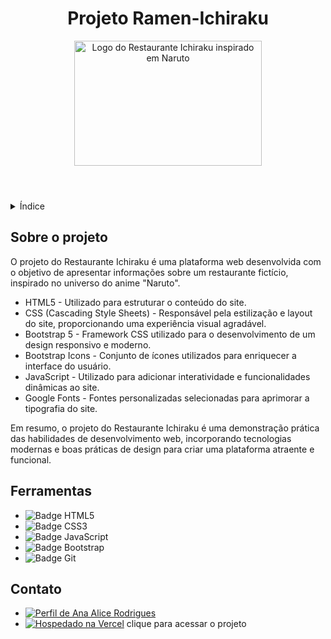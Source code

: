 <!DOCTYPE html>
<html lang="pt-br">
<head>
    <meta charset="UTF-8">
    <meta name="viewport" content="width=device-width, initial-scale=1.0">
    <meta name="description" content="Plataforma web para o Restaurante Ichiraku, inspirado em Naruto.">
    <meta name="keywords" content="Naruto, Ramen Ichiraku, Restaurante, Anime">
    <meta name="author" content="Ana Alice Rodrigues">
</head>
<body>

<header>
    <h1>Projeto Ramen-Ichiraku</h1>
    <img src="https://www.einerd.com.br/wp-content/uploads/2018/06/naruto-l%C3%A1men-capa-890x465.png" alt="Logo do Restaurante Ichiraku inspirado em Naruto" width="300" height="200">
</header>

<details>
    <summary>Índice</summary>
    <ol>
        <li><a href="#sobre-o-projeto">Sobre o projeto</a></li>
    </ol>
</details>

<section id="sobre-o-projeto">
    <h2>Sobre o projeto</h2>
    <p>
       O projeto do Restaurante Ichiraku é uma plataforma web desenvolvida com o objetivo de apresentar informações sobre um restaurante fictício, inspirado no universo do anime "Naruto".
    </p>
    <ul>
        <li>HTML5 - Utilizado para estruturar o conteúdo do site.</li>
        <li>CSS (Cascading Style Sheets) - Responsável pela estilização e layout do site, proporcionando uma experiência visual agradável.</li>
        <li>Bootstrap 5 - Framework CSS utilizado para o desenvolvimento de um design responsivo e moderno.</li>
        <li>Bootstrap Icons - Conjunto de ícones utilizados para enriquecer a interface do usuário.</li>
        <li>JavaScript - Utilizado para adicionar interatividade e funcionalidades dinâmicas ao site.</li>
        <li>Google Fonts - Fontes personalizadas selecionadas para aprimorar a tipografia do site.</li>
    </ul>
    <p>Em resumo, o projeto do Restaurante Ichiraku é uma demonstração prática das habilidades de desenvolvimento web, incorporando tecnologias modernas e boas práticas de design para criar uma plataforma atraente e funcional.</p>
</section>

<!-- Ferramentas -->
<section id="ferramentas">
    <h2>Ferramentas</h2>
    <ul>
        <li><img src="https://img.shields.io/badge/HTML-239120?style=for-the-badge&logo=html5&logoColor=white" alt="Badge HTML5"></li>
        <li><img src="https://img.shields.io/badge/CSS3-1572B6?style=for-the-badge&logo=css3&logoColor=white" alt="Badge CSS3"></li>
        <li><img src="https://img.shields.io/badge/JavaScript-F7DF1E?style=for-the-badge&logo=javascript&logoColor=black" alt="Badge JavaScript"></li>
        <li><img src="https://img.shields.io/badge/Bootstrap-563D7C?style=for-the-badge&logo=bootstrap&logoColor=white" alt="Badge Bootstrap"></li>
        <li><img src="https://img.shields.io/badge/GIT-E44C30?style=for-the-badge&logo=git&logoColor=white" alt="Badge Git"></li>
    </ul>
</section>

<section id="contato">
    <h2>Contato</h2>
    <ul>
        <li><a href="https://linktr.ee/anaeanali5" target="_blank"><img src="https://img.shields.io/badge/Ana_Alice_Rodrigues-blue?style=for-the-badge" alt="Perfil de Ana Alice Rodrigues"></a></li>
        <li><a href="https://ramen-ichiraku.vercel.app" target="_blank"><img src="https://img.shields.io/badge/Vercel-000000?style=for-the-badge&logo=vercel&logoColor=white" alt="Hospedado na Vercel"></a> clique para acessar o projeto</li>
    </ul>
</section>

</body>
</html>
